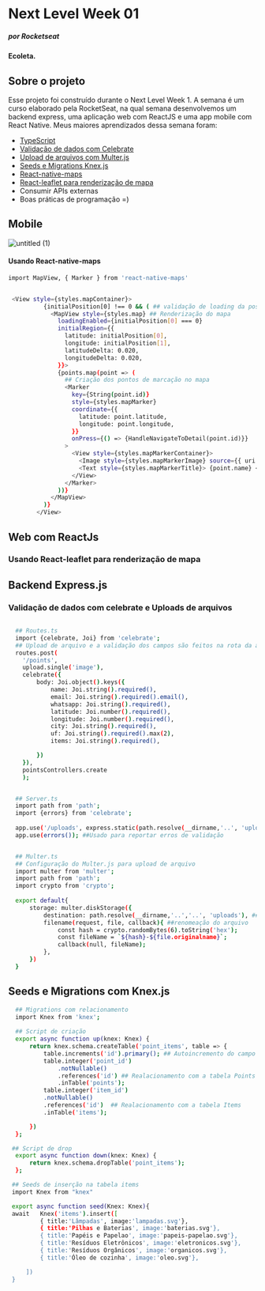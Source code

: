 # Next Level Week 01 <h5>por Rocketseat</h5>

#### Ecoleta.

## Sobre o projeto
<p>Esse projeto foi construído durante o Next Level Week 1. A semana é um curso elaborado pela RocketSeat, na qual semana desenvolvemos um backend express, uma aplicação web com ReactJS e uma app mobile com React Native. 
 Meus maiores aprendizados dessa semana foram: </p> 

- [TypeScript](https://www.typescriptlang.org/)
- [Validação de dados com Celebrate](https://www.npmjs.com/package/celebrate)
- [Upload de arquivos com Multer.js](https://www.npmjs.com/package/multer)
- [Seeds e Migrations Knex.js](http://knexjs.org/)
- [React-native-maps](https://www.npmjs.com/package/react-native-maps)
- [React-leaflet para renderização de mapa](https://react-leaflet.js.org/)
- Consumir APIs externas
- Boas práticas de programação =)


## Mobile
![untitled (1)](https://user-images.githubusercontent.com/38055818/84096511-21962080-a9d0-11ea-99ca-b34501ca4386.png)

#### Usando React-native-maps
```sh
import MapView, { Marker } from 'react-native-maps' 


 <View style={styles.mapContainer}>
          {initialPosition[0] !== 0 && ( ## validação de loading da posição inicial
            <MapView style={styles.map} ## Renderização do mapa
              loadingEnabled={initialPosition[0] === 0}
              initialRegion={{
                latitude: initialPosition[0],
                longitude: initialPosition[1],
                latitudeDelta: 0.020,
                longitudeDelta: 0.020,
              }}>
              {points.map(point => (
                ## Criação dos pontos de marcação no mapa
                <Marker
                  key={String(point.id)}
                  style={styles.mapMarker}
                  coordinate={{ 
                    latitude: point.latitude,
                    longitude: point.longitude,
                  }}
                  onPress={() => {HandleNavigateToDetail(point.id)}}
                >
                  <View style={styles.mapMarkerContainer}>
                    <Image style={styles.mapMarkerImage} source={{ uri: point.image_url }} />
                    <Text style={styles.mapMarkerTitle}> {point.name} </Text>
                  </View>
                </Marker>
              ))}
            </MapView>
          )}
        </View>
```

## Web com ReactJs


### Usando React-leaflet para renderização de mapa




## Backend Express.js
### Validação de dados com celebrate e Uploads de arquivos

```sh

  ## Routes.ts
  import {celebrate, Joi} from 'celebrate';
  ## Upload de arquivo e a validação dos campos são feitos na rota da api
  routes.post(
    '/points', 
    upload.single('image'), 
    celebrate({
        body: Joi.object().keys({
            name: Joi.string().required(),
            email: Joi.string().required().email(),
            whatsapp: Joi.string().required(),
            latitude: Joi.number().required(),
            longitude: Joi.number().required(),
            city: Joi.string().required(),
            uf: Joi.string().required().max(2),
            items: Joi.string().required(),

        })
    }),
    pointsControllers.create
    );
```


```sh

  ## Server.ts
  import path from 'path';
  import {errors} from 'celebrate';
  
  app.use('/uploads', express.static(path.resolve(__dirname,'..', 'uploads'))) //Path dos arquivos salvos.
  app.use(errors()); ##Usado para reportar erros de validação

```

```sh

  ## Multer.ts
  ## Configuração do Multer.js para upload de arquivo
  import multer from 'multer';
  import path from 'path';
  import crypto from 'crypto';
  
  export default{
      storage: multer.diskStorage({
          destination: path.resolve(__dirname,'..','..', 'uploads'), ##Diretório onde o arquivo será salvo.
          filename(request, file, callback){ ##renomeação do arquivo
              const hash = crypto.randomBytes(6).toString('hex'); 
              const fileName = `${hash}-${file.originalname}`;
              callback(null, fileName);
          },
      })
  }
```

## Seeds e Migrations com Knex.js

```sh
  ## Migrations com relacionamento
  import Knex from 'knex';
  
  ## Script de criação
  export async function up(knex: Knex) {
      return knex.schema.createTable('point_items', table => {
          table.increments('id').primary(); ## Autoincremento do campo
          table.integer('point_id')
              .notNullable()
              .references('id') ## Realacionamento com a tabela Points
              .inTable('points');
          table.integer('item_id')
          .notNullable()
          .references('id')  ## Realacionamento com a tabela Items
          .inTable('items');

      })
  };

 ## Script de drop
  export async function down(knex: Knex) {
      return knex.schema.dropTable('point_items');
  };
```
```sh
 ## Seeds de inserção na tabela items
 import Knex from "knex"

 export async function seed(Knex: Knex){
 await   Knex('items').insert([
         { title:'Lâmpadas', image:'lampadas.svg'},
         { title:'Pilhas e Baterias', image:'baterias.svg'},
         { title:'Papéis e Papelao', image:'papeis-papelao.svg'},
         { title:'Resíduos Eletrônicos', image:'eletronicos.svg'},
         { title:'Resíduos Orgânicos', image:'organicos.svg'},
         { title:'Óleo de cozinha', image:'oleo.svg'},

     ])
 }
```
